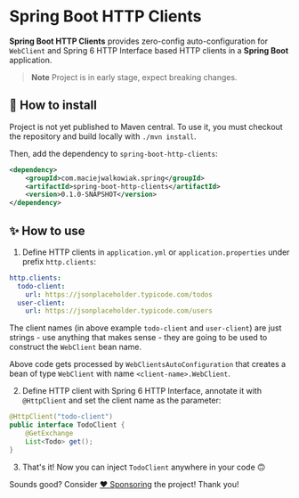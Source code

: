 # Spring Boot HTTP Clients

**Spring Boot HTTP Clients** provides zero-config auto-configuration for `WebClient` and Spring 6 HTTP Interface based HTTP clients in a **Spring Boot** application.

> **Note**
> Project is in early stage, expect breaking changes.


## 🤔 How to install

Project is not yet published to Maven central. 
To use it, you must checkout the repository and build locally with `./mvn install`.

Then, add the dependency to `spring-boot-http-clients`:

```xml
<dependency>
    <groupId>com.maciejwalkowiak.spring</groupId>
    <artifactId>spring-boot-http-clients</artifactId>
    <version>0.1.0-SNAPSHOT</version>
</dependency>
```

## ✨ How to use

1. Define HTTP clients in `application.yml` or `application.properties` under prefix `http.clients`:

```yaml
http.clients:
  todo-client:
    url: https://jsonplaceholder.typicode.com/todos
  user-client:
    url: https://jsonplaceholder.typicode.com/users
```

The client names (in above example `todo-client` and `user-client`) are just strings - use anything that makes sense - they are going to be used to construct the `WebClient` bean name.

Above code gets processed by `WebClientsAutoConfiguration` that creates a bean of type `WebClient` with name `<client-name>.WebClient`.

2. Define HTTP client with Spring 6 HTTP Interface, annotate it with `@HttpClient` and set the client name as the parameter:

```java 
@HttpClient("todo-client")
public interface TodoClient {
    @GetExchange
    List<Todo> get();
}
```

3. That's it! Now you can inject `TodoClient` anywhere in your code 🙃

Sounds good? Consider [❤️ Sponsoring](https://github.com/sponsors/maciejwalkowiak) the project! Thank you!
